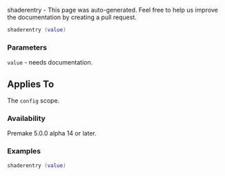 shaderentry - This page was auto-generated. Feel free to help us improve the documentation by creating a pull request.

```lua
shaderentry (value)
```

### Parameters ###

`value` - needs documentation.

## Applies To ###

The `config` scope.

### Availability ###

Premake 5.0.0 alpha 14 or later.

### Examples ###

```lua
shaderentry (value)
```

